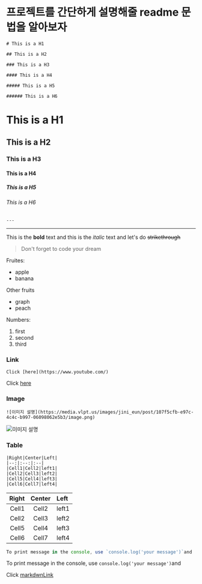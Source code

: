 # 프로젝트를 간단하게 설명해줄 readme 문법을 알아보자

<!-- Heading -->

```
# This is a H1

## This is a H2

### This is a H3

#### This is a H4

##### This is a H5

###### This is a H6
```

# This is a H1

## This is a H2

### This is a H3

#### This is a H4

##### This is a H5

###### This is a H6

<!-- Line -->

```
---
```

---

<!-- Text attributes -->

This is the **bold** text and this is the _italic_ text and let's do ~~strikethrough~~

<!-- Quote -->

> Don't forget to code your dream

<!-- Bullet list -->

Fruites:

- apple
- banana

Other fruits

- graph
- peach

<!-- Numberd list -->

Numbers:

1. first
2. second
3. third

<!-- Link -->

### Link

```
Click [here](https://www.youtube.com/)
```

Click [here](https://www.youtube.com/)

<!-- Image -->

### Image

```
![이미지 설명](https://media.vlpt.us/images/jini_eun/post/107f5cfb-e97c-4c4c-b997-06098062e5b3/image.png)
```

![이미지 설명](https://media.vlpt.us/images/jini_eun/post/107f5cfb-e97c-4c4c-b997-06098062e5b3/image.png)

<!-- Table -->

### Table

```
|Right|Center|Left|
|--:|:--:|:--|
|Cell1|Cell2|left1|
|Cell2|Cell3|left2|
|Cell5|Cell4|left3|
|Cell6|Cell7|left4|
```

| Right | Center | Left  |
| ----: | :----: | :---- |
| Cell1 | Cell2  | left1 |
| Cell2 | Cell3  | left2 |
| Cell5 | Cell4  | left3 |
| Cell6 | Cell7  | left4 |

<!-- Code -->

```ts
To print message in the console, use `console.log('your message')`and

```

To print message in the console, use `console.log('your message')`and

Click [markdwnLink](https://docs.github.com/en/github/writing-on-github/getting-started-with-writing-and-formatting-on-github/basic-writing-and-formatting-syntax)
